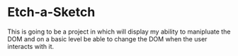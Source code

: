 # Etch-a-Sketch
This is going to be a project in which will display my ability to manipluate the DOM and on a basic level be able to change the DOM when the user interacts with it. 